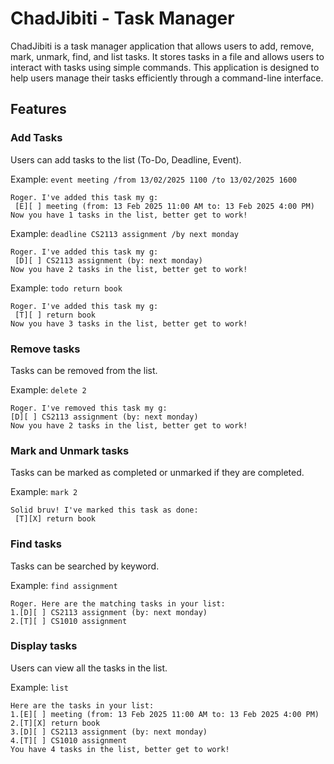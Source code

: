 # ChadJibiti - Task Manager

ChadJibiti is a task manager application that allows users to add, remove, mark, unmark, find, and list tasks. It stores tasks in a file and allows users to interact with tasks using simple commands. This application is designed to help users manage their tasks efficiently through a command-line interface.

## Features


### Add Tasks
Users can add tasks to the list (To-Do, Deadline, Event).  

Example: `event meeting /from 13/02/2025 1100 /to 13/02/2025 1600`
```
Roger. I've added this task my g:
 [E][ ] meeting (from: 13 Feb 2025 11:00 AM to: 13 Feb 2025 4:00 PM)
Now you have 1 tasks in the list, better get to work!
```
Example: `deadline CS2113 assignment /by next monday`
```
Roger. I've added this task my g:
 [D][ ] CS2113 assignment (by: next monday)
Now you have 2 tasks in the list, better get to work!
```
Example: `todo return book`
```
Roger. I've added this task my g:
 [T][ ] return book
Now you have 3 tasks in the list, better get to work!
```


### Remove tasks
Tasks can be removed from the list.

Example: `delete 2`
```
Roger. I've removed this task my g:
[D][ ] CS2113 assignment (by: next monday)
Now you have 2 tasks in the list, better get to work!
```


### Mark and Unmark tasks
Tasks can be marked as completed or unmarked if they are completed.

Example: `mark 2`
```
Solid bruv! I've marked this task as done:
 [T][X] return book
```


### Find tasks
Tasks can be searched by keyword.  

Example: `find assignment`
```
Roger. Here are the matching tasks in your list:
1.[D][ ] CS2113 assignment (by: next monday)
2.[T][ ] CS1010 assignment
```


### Display tasks
Users can view all the tasks in the list.

Example: `list`
```
Here are the tasks in your list:
1.[E][ ] meeting (from: 13 Feb 2025 11:00 AM to: 13 Feb 2025 4:00 PM)
2.[T][X] return book
3.[D][ ] CS2113 assignment (by: next monday)
4.[T][ ] CS1010 assignment
You have 4 tasks in the list, better get to work!
```